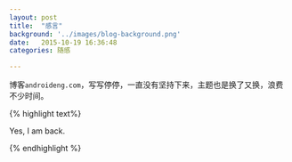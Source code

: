 ```yaml
---
layout: post
title:  "感言"
background: '../images/blog-background.png'
date:   2015-10-19 16:36:48
categories: 随感

---
```


博客`androideng.com`，写写停停，一直没有坚持下来，主题也是换了又换，浪费不少时间。



{% highlight text%}

Yes, I am back.

{% endhighlight %}
